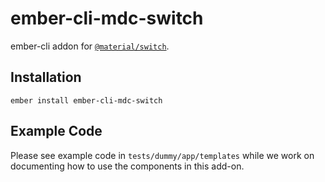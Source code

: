 ember-cli-mdc-switch
======================

ember-cli addon for [`@material/switch`](https://github.com/material-components/material-components-web/tree/master/packages/mdc-switch).

Installation
------------

    ember install ember-cli-mdc-switch

Example Code
---------------

Please see example code in `tests/dummy/app/templates` while we work on documenting how to use the components in this add-on.
